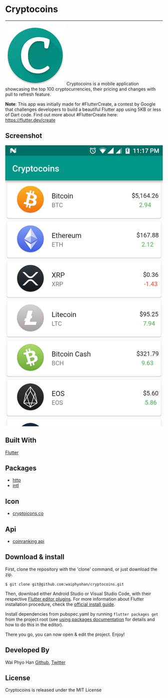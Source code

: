 # Cryptocoins
------
![logo](./assets/logo.png)
Cryptocoins  is a mobile application showcasing the top 100 cryptocurrencies, their pricing and changes with pull to refresh feature.

**Note**: This app was initially made for #FlutterCreate, a contest by Google that challenges developers to build a beautiful Flutter app using 5KB or less of Dart code.
Find out more about #FlutterCreate here: https://flutter.dev/create

## Screenshot
![screenshot](./assets/screenshot.png)

## Built With
[Flutter](https://flutter.dev/)

## Packages
* [http](https://pub.dartlang.org/packages/http)
* [intl](https://pub.dartlang.org/packages/intl)

## Icon
* [cryptoicons.co](http://cryptoicons.co/)

## Api
* [coinranking api](https://docs.coinranking.com/public)

## Download & install
First, clone the repository with the 'clone' command, or just download the zip.

```
$ git clone git@github.com:waiphyohan/cryptocoins.git
```

Then, download either Android Studio or Visual Studio Code, with their respective [Flutter editor plugins](https://flutter.io/get-started/editor/). For more information about Flutter installation procedure, check the [official install guide](https://flutter.io/get-started/install/).

Install dependencies from pubspec.yaml by running `flutter packages get` from the project root (see [using packages documentation](https://flutter.io/using-packages/#adding-a-package-dependency-to-an-app) for details and how to do this in the editor).

There you go, you can now open & edit the project. Enjoy!

## Developed By
Wai Phyo Han [Github](https://github.com/waiphyohan), [Twitter](https://twitter.com/waiphyohan)

## License
Cryptocoins is released under the MIT License
